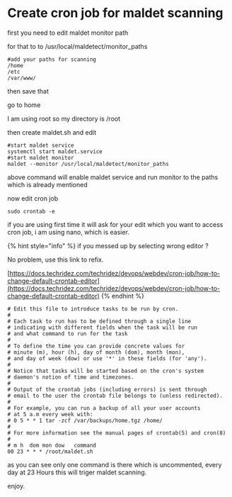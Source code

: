 # Create cron job for maldet scanning

first you need to edit maldet monitor path

for that to to /usr/local/maldetect/monitor\_paths

```
#add your paths for scanning 
/home
/etc
/var/www/
```

then save that&#x20;

go to home

I am using root so my directory is /root

then create maldet.sh and edit&#x20;

```
#start maldet service
systemctl start maldet.service
#start maldet monitor
maldet --monitor /usr/local/maldetect/monitor_paths

```

above command will enable maldet service and run monitor to the paths which is already mentioned&#x20;

now edit cron job

```
sudo crontab -e
```

if you are using first time it will ask for your edit which you want to access cron job, i am using nano, which is easier.

{% hint style="info" %}
if you messed up by selecting wrong editor ?&#x20;

No problem, use this link to refix.

[https://docs.techridez.com/techridez/devops/webdev/cron-job/how-to-change-default-crontab-editor](https://docs.techridez.com/techridez/devops/webdev/cron-job/how-to-change-default-crontab-editor)
{% endhint %}

```
# Edit this file to introduce tasks to be run by cron.
#
# Each task to run has to be defined through a single line
# indicating with different fields when the task will be run
# and what command to run for the task
#
# To define the time you can provide concrete values for
# minute (m), hour (h), day of month (dom), month (mon),
# and day of week (dow) or use '*' in these fields (for 'any').
#
# Notice that tasks will be started based on the cron's system
# daemon's notion of time and timezones.
#
# Output of the crontab jobs (including errors) is sent through
# email to the user the crontab file belongs to (unless redirected).
#
# For example, you can run a backup of all your user accounts
# at 5 a.m every week with:
# 0 5 * * 1 tar -zcf /var/backups/home.tgz /home/
#
# For more information see the manual pages of crontab(5) and cron(8)
#
# m h  dom mon dow   command
00 23 * * * /root/maldet.sh

```

as you can see only one command is there which is uncommented, every day at 23 Hours this will triger maldet scanning.&#x20;

enjoy.
